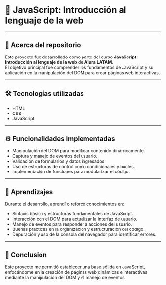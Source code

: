 # 📌 JavaScript: Introducción al lenguaje de la web

---

## 📂 Acerca del repositorio

Este proyecto fue desarrollado como parte del curso **JavaScript: Introducción al lenguaje de la web** de **Alura LATAM**.  
El objetivo principal fue comprender los fundamentos de JavaScript y su aplicación en la manipulación del DOM para crear páginas web interactivas.

---

## 🛠️ Tecnologías utilizadas

- HTML  
- CSS  
- JavaScript

---

## ⚙️ Funcionalidades implementadas

- Manipulación del DOM para modificar contenido dinámicamente.  
- Captura y manejo de eventos del usuario.  
- Validación de formularios y datos ingresados.  
- Uso de estructuras de control como condicionales y bucles.  
- Implementación de funciones para modularizar el código.

---

## 🚀 Aprendizajes

Durante el desarrollo, aprendí o reforcé conocimientos en:

- Sintaxis básica y estructuras fundamentales de JavaScript.  
- Interacción con el DOM para actualizar la interfaz de usuario.  
- Manejo de eventos para responder a acciones del usuario.  
- Buenas prácticas en la organización y estructuración del código.  
- Depuración y uso de la consola del navegador para identificar errores.

---

## 🎯 Conclusión

Este proyecto me permitió establecer una base sólida en JavaScript, enfocándome en la creación de páginas web dinámicas e interactivas mediante la manipulación del DOM y el manejo de eventos.
